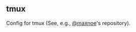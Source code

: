 ## tmux
Config for tmux (See, e.g., [@maxnoe](https://github.com/maxnoe/dotfiles/blob/master/tmux/.tmux.conf)'s repository).

